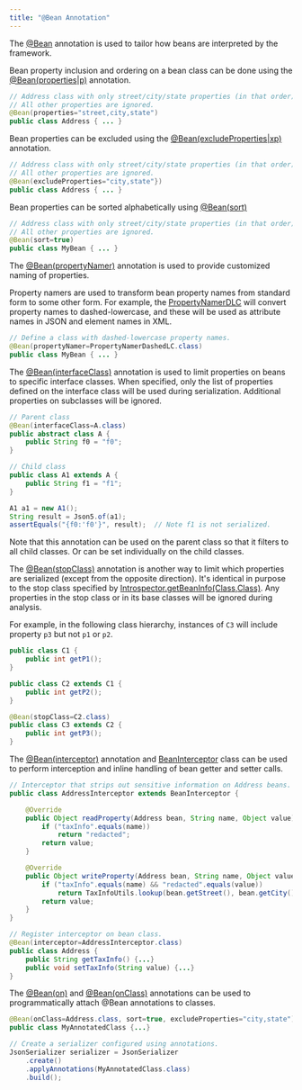 ```yaml
---
title: "@Bean Annotation"
---
```


The [@Bean](../apidocs/org/apache/juneau/annotation/Bean.html) annotation is used to tailor how beans are interpreted by the framework.

Bean property inclusion and ordering on a bean class can be done using the [@Bean(properties|p)](../apidocs/org/apache/juneau/annotation/Bean.html#properties()) annotation.

```java
// Address class with only street/city/state properties (in that order).
// All other properties are ignored.
@Bean(properties="street,city,state")
public class Address { ... }
```

Bean properties can be excluded using the [@Bean(excludeProperties|xp)](../apidocs/org/apache/juneau/annotation/Bean.html#excludeProperties()) annotation.

```java
// Address class with only street/city/state properties (in that order).
// All other properties are ignored.
@Bean(excludeProperties="city,state"})
public class Address { ... }
```

Bean properties can be sorted alphabetically using [@Bean(sort)](../apidocs/org/apache/juneau/annotation/Bean.html#sort())

```java
// Address class with only street/city/state properties (in that order).
// All other properties are ignored.
@Bean(sort=true)
public class MyBean { ... }
```

The [@Bean(propertyNamer)](../apidocs/org/apache/juneau/annotation/Bean.html#propertyNamer()) annotation is used to provide customized naming of properties.

Property namers are used to transform bean property names from standard form to some other form.
For example, the [PropertyNamerDLC](../apidocs/org/apache/juneau/PropertyNamerDLC.html) will convert property names to dashed-lowercase, and these will be used as attribute names in JSON and element names in XML.

```java
// Define a class with dashed-lowercase property names.
@Bean(propertyNamer=PropertyNamerDashedLC.class)
public class MyBean { ... }
```

The [@Bean(interfaceClass)](../apidocs/org/apache/juneau/annotation/Bean.html#interfaceClass) annotation is used to limit properties on beans to specific interface classes.
When specified, only the list of properties defined on the interface class will be used during serialization.
Additional properties on subclasses will be ignored.

```java
// Parent class
@Bean(interfaceClass=A.class)
public abstract class A {
    public String f0 = "f0";
}

// Child class
public class A1 extends A {
    public String f1 = "f1";
}

A1 a1 = new A1();
String result = Json5.of(a1);
assertEquals("{f0:'f0'}", result);  // Note f1 is not serialized.
```

Note that this annotation can be used on the parent class so that it filters to all child classes.
Or can be set individually on the child classes.

The [@Bean(stopClass)](../apidocs/org/apache/juneau/annotation/Bean.html#stopClass) annotation is another way to limit which properties are serialized (except from the opposite direction).
It's identical in purpose to the stop class specified by [Introspector.getBeanInfo(Class,Class)](TODO.md).
Any properties in the stop class or in its base classes will be ignored during analysis.

For example, in the following class hierarchy, instances of `C3` will include property `p3` but not `p1` or `p2`.

```java
public class C1 {
    public int getP1();
}

public class C2 extends C1 {
    public int getP2();
}

@Bean(stopClass=C2.class)
public class C3 extends C2 {
    public int getP3();
}
```

The [@Bean(interceptor)](../apidocs/org/apache/juneau/annotation/Bean.html#interceptor()) annotation and [BeanInterceptor](../apidocs/org/apache/juneau/swap/BeanInterceptor.html) class can be used to perform interception and inline handling of bean getter and setter calls.

```java
// Interceptor that strips out sensitive information on Address beans.
public class AddressInterceptor extends BeanInterceptor {

    @Override
    public Object readProperty(Address bean, String name, Object value) {
        if ("taxInfo".equals(name))
            return "redacted";
        return value;
    }

    @Override
    public Object writeProperty(Address bean, String name, Object value) {
        if ("taxInfo".equals(name) && "redacted".equals(value))
            return TaxInfoUtils.lookup(bean.getStreet(), bean.getCity(), bean.getState());
        return value;
    }
}

// Register interceptor on bean class.
@Bean(interceptor=AddressInterceptor.class)
public class Address {
    public String getTaxInfo() {...}
    public void setTaxInfo(String value) {...}
}
```

The [@Bean(on)](../apidocs/org/apache/juneau/annotation/Bean.html#on()) and [@Bean(onClass)](../apidocs/org/apache/juneau/annotation/Bean.html#onClass()) annotations can be used to programmatically attach @Bean annotations to classes.

```java
@Bean(onClass=Address.class, sort=true, excludeProperties="city,state")
public class MyAnnotatedClass {...}

// Create a serializer configured using annotations.
JsonSerializer serializer = JsonSerializer
    .create()
    .applyAnnotations(MyAnnotatedClass.class)
    .build();
```
